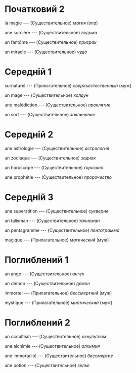 # Початковий 2

la magie --- (Существительное)
*магия* (опр)



une sorcière --- (Существительное)
*ведьма*



un fantôme --- (Существительное)
*призрак*



un miracle --- (Существительное)
*чудо*



# Середній 1

surnaturel --- (Прилагательное)
*сверхъестественный* (муж)



un mage --- (Существительное)
*колдун*



une malédiction --- (Существительное)
*проклятие*



un sort --- (Существительное)
*заклинание*



# Середній 2

une astrologie --- (Существительное)
*астрология*



un zodiaque --- (Существительное)
*зодиак*



un horoscope --- (Существительное)
*гороскоп*



une prophétie --- (Существительное)
*пророчество*



# Середній 3

une superstition --- (Существительное)
*суеверие*



un talisman --- (Существительное)
*талисман*



un pentagramme --- (Существительное)
*пентаграмма*



magique --- (Прилагательное)
*магический* (муж)



# Поглиблений 1

un ange --- (Существительное)
*ангел*



un démon --- (Существительное)
*демон*



immortel --- (Прилагательное)
*бессмертний* (муж)



mystique --- (Прилагательное)
*мистический* (муж)



# Поглиблений 2

un occultism --- (Существительное)
*оккультизм*



une alchimie --- (Существительное)
*алхимия*



une immortalité --- (Существительное)
*бессмертие*



une potion --- (Существительное)
*зелье*